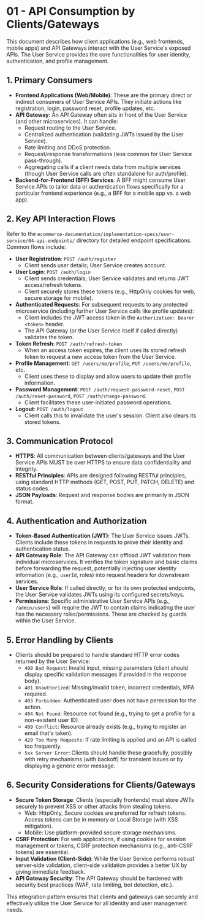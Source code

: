 # 01 - API Consumption by Clients/Gateways

This document describes how client applications (e.g., web frontends, mobile apps) and API Gateways interact with the User Service's exposed APIs. The User Service provides the core functionalities for user identity, authentication, and profile management.

## 1. Primary Consumers

*   **Frontend Applications (Web/Mobile)**: These are the primary direct or indirect consumers of User Service APIs. They initiate actions like registration, login, password reset, profile updates, etc.
*   **API Gateway**: An API Gateway often sits in front of the User Service (and other microservices). It can handle:
    *   Request routing to the User Service.
    *   Centralized authentication (validating JWTs issued by the User Service).
    *   Rate limiting and DDoS protection.
    *   Request/response transformations (less common for User Service pass-through).
    *   Aggregating calls if a client needs data from multiple services (though User Service calls are often standalone for auth/profile).
*   **Backend-for-Frontend (BFF) Services**: A BFF might consume User Service APIs to tailor data or authentication flows specifically for a particular frontend experience (e.g., a BFF for a mobile app vs. a web app).

## 2. Key API Interaction Flows

Refer to the `ecommerce-documentation/implementation-specs/user-service/04-api-endpoints/` directory for detailed endpoint specifications. Common flows include:

*   **User Registration**: `POST /auth/register`
    *   Client sends user details; User Service creates account.
*   **User Login**: `POST /auth/login`
    *   Client sends credentials; User Service validates and returns JWT access/refresh tokens.
    *   Client securely stores these tokens (e.g., HttpOnly cookies for web, secure storage for mobile).
*   **Authenticated Requests**: For subsequent requests to any protected microservice (including further User Service calls like profile updates):
    *   Client includes the JWT access token in the `Authorization: Bearer <token>` header.
    *   The API Gateway (or the User Service itself if called directly) validates the token.
*   **Token Refresh**: `POST /auth/refresh-token`
    *   When an access token expires, the client uses its stored refresh token to request a new access token from the User Service.
*   **Profile Management**: `GET /users/me/profile`, `PUT /users/me/profile`, etc.
    *   Client uses these to display and allow users to update their profile information.
*   **Password Management**: `POST /auth/request-password-reset`, `POST /auth/reset-password`, `POST /auth/change-password`.
    *   Client facilitates these user-initiated password operations.
*   **Logout**: `POST /auth/logout`
    *   Client calls this to invalidate the user's session. Client also clears its stored tokens.

## 3. Communication Protocol

*   **HTTPS**: All communication between clients/gateways and the User Service APIs MUST be over HTTPS to ensure data confidentiality and integrity.
*   **RESTful Principles**: APIs are designed following RESTful principles, using standard HTTP methods (GET, POST, PUT, PATCH, DELETE) and status codes.
*   **JSON Payloads**: Request and response bodies are primarily in JSON format.

## 4. Authentication and Authorization

*   **Token-Based Authentication (JWT)**: The User Service issues JWTs. Clients include these tokens in requests to prove their identity and authentication status.
*   **API Gateway Role**: The API Gateway can offload JWT validation from individual microservices. It verifies the token signature and basic claims before forwarding the request, potentially injecting user identity information (e.g., `userId`, roles) into request headers for downstream services.
*   **User Service Role**: If called directly, or for its own protected endpoints, the User Service validates JWTs using its configured secrets/keys.
*   **Permissions**: Specific administrative User Service APIs (e.g., `/admin/users`) will require the JWT to contain claims indicating the user has the necessary roles/permissions. These are checked by guards within the User Service.

## 5. Error Handling by Clients

*   Clients should be prepared to handle standard HTTP error codes returned by the User Service:
    *   `400 Bad Request`: Invalid input, missing parameters (client should display specific validation messages if provided in the response body).
    *   `401 Unauthorized`: Missing/invalid token, incorrect credentials, MFA required.
    *   `403 Forbidden`: Authenticated user does not have permission for the action.
    *   `404 Not Found`: Resource not found (e.g., trying to get a profile for a non-existent user ID).
    *   `409 Conflict`: Resource already exists (e.g., trying to register an email that's taken).
    *   `429 Too Many Requests`: If rate limiting is applied and an API is called too frequently.
    *   `5xx Server Error`: Clients should handle these gracefully, possibly with retry mechanisms (with backoff) for transient issues or by displaying a generic error message.

## 6. Security Considerations for Clients/Gateways

*   **Secure Token Storage**: Clients (especially frontends) must store JWTs securely to prevent XSS or other attacks from stealing tokens.
    *   Web: HttpOnly, Secure cookies are preferred for refresh tokens. Access tokens can be in memory or Local Storage (with XSS mitigation).
    *   Mobile: Use platform-provided secure storage mechanisms.
*   **CSRF Protection**: For web applications, if using cookies for session management or tokens, CSRF protection mechanisms (e.g., anti-CSRF tokens) are essential.
*   **Input Validation (Client-Side)**: While the User Service performs robust server-side validation, client-side validation provides a better UX by giving immediate feedback.
*   **API Gateway Security**: The API Gateway should be hardened with security best practices (WAF, rate limiting, bot detection, etc.).

This integration pattern ensures that clients and gateways can securely and effectively utilize the User Service for all identity and user management needs.
